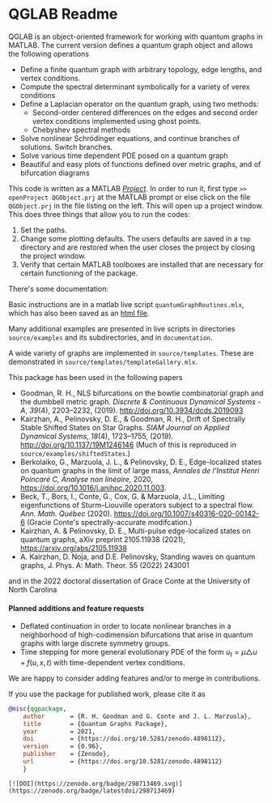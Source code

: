 # QGLAB Readme

QGLAB is an object-oriented framework for working with quantum graphs in MATLAB. The current version defines a quantum graph object and allows the following operations

* Define a finite quantum graph with arbitrary topology, edge lengths, and vertex conditions.
* Compute the spectral determinant symbolically for a variety of verex conditions
* Define a Laplacian operator on the quantum graph, using two methods:
   * Second-order centered differences on the edges and second order vertex conditions implemented using ghost points.
   * Chebyshev spectral methods
* Solve nonlinear Schrödinger equations, and continue branches of solutions. Switch branches.
* Solve various time dependent PDE posed on a quantum graph
* Beautiful and easy plots of functions defined over metric graphs, and of bifurcation diagrams

This code is written as a MATLAB [_Project_](https://www.mathworks.com/help/simulink/project-management.html). In order to run it, first type
```>> openProject QGObject.prj``` 
at the MATLAB prompt or else click on the file `QGObject.prj` in the file listing on the left. 
This will open up a project window. This does three things that allow you to run the codes:

1. Set the paths.
2. Change some plotting defaults. The users defaults are saved in a `tmp` directory and are restored when the user closes the project by closing the project window.
3. Verify that certain MATLAB toolboxes are installed that are necessary for certain functioning of the package.

There's some documentation:

Basic instructions are in a matlab live script `quantumGraphRoutines.mlx`, which has also been saved as an [html file](quantumGraphRoutines.html).

Many additional examples are presented in live scripts in directories `source/examples` and its subdirectories, and in `documentation`.

A wide variety of graphs are implemented in `source/templates`. These are demonstrated in `source/templates/templateGallery.mlx`.

This package has been used in the following papers

* Goodman, R. H., NLS bifurcations on the bowtie combinatorial graph and the dumbbell metric graph. *Discrete & Continuous Dynamical Systems - A*, *39*(4), 2203–2232, (2019). http://doi.org/10.3934/dcds.2019093
* Kairzhan, A., Pelinovsky, D. E., & Goodman, R. H., Drift of Spectrally Stable Shifted States on Star Graphs. *SIAM Journal on Applied Dynamical Systems*, *18*(4), 1723–1755, (2019). http://doi.org/10.1137/19M1246146 (Much of this is reproduced in `source/examples/shiftedStates`.)
* Berkolaiko, G., Marzuola, J. L., & Pelinovsky, D. E., Edge-localized states on quantum graphs in the limit of large mass, _Annales de l'Institut Henri Poincaré C, Analyse non linéaire,_ 2020,  https://doi.org/10.1016/j.anihpc.2020.11.003.
* Beck, T., Bors, I., Conte, G., Cox, G. & Marzuola, J.L., Limiting eigenfunctions of Sturm–Liouville operators subject to a spectral flow. *Ann. Math. Québec* (2020). https://doi.org/10.1007/s40316-020-00142-6 (Gracie Conte's spectrally-accurate modifcation.)
* Kairzhan, A. & Pelinovsky, D. E., Multi-pulse edge-localized states on quantum graphs, aXiv preprint 2105.11938 (2021), https://arxiv.org/abs/2105.11938
* A. Kairzhan, D. Noja, and D.E. Pelinovsky, Standing waves on quantum graphs, J. Phys. A: Math. Theor. 55 (2022) 243001

and in the 2022 doctoral dissertation of Grace Conte at the University of North Carolina

#### Planned additions and feature requests

* Deflated continuation in order to locate nonlinear branches in a neighborhood of high-codimension bifurcations that arise in quantum graphs with large discrete symmetry groups.
* Time stepping for more general evolutionary PDE of the form $u_t = \mu \triangle u + f(u,x,t)$ with time-dependent vertex conditions.

We are happy to consider adding features and/or to merge in contributions.

If you use the package for published work, please cite it as

```bibtex
@misc{qgpackage,
    author       = {R. H. Goodman and G. Conte and J. L. Marzuola},
    title        = {Quantum Graphs Package},
    year         = 2021,
    doi          = {https://doi.org/10.5281/zenodo.4898112},
    version      = {0.96},
    publisher    = {Zenodo},
    url          = {https://doi.org/10.5281/zenodo.4898112}
    }
```



```
[![DOI](https://zenodo.org/badge/298713469.svg)](https://zenodo.org/badge/latestdoi/298713469)
```

